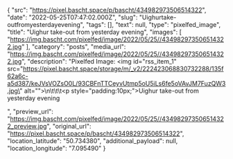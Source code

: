 {
  "src": "https://pixel.bascht.space/p/bascht/434982973506514322",
  "date": "2022-05-25T07:47:02.000Z",
  "slug": "Uighurtake-outfromyesterdayevening",
  "tags": [],
  "text": null,
  "type": "pixelfed_image",
  "title": "Uighur take-out from yesterday evening",
  "images": [
    "https://img.bascht.com/pixelfed/image/2022/05/25//434982973506514322.jpg"
  ],
  "category": "posts",
  "media_url": "https://img.bascht.com/pixelfed/image/2022/05/25//434982973506514322.jpg",
  "description": "Pixelfed Image: <img id=\"rss_item_1\" src=\"https://pixel.bascht.space/storage/m/_v2/222423068830732288/135f62a6c-a5d387/keJVsVOZsO0L/93CBFnTTCeyvUtmp5oU5iLs6fe5oVAvJM7FuzQW3.jpg\" alt=\"\">\n\t\t\t<p style=\"padding:10px;\">Uighur take-out from yesterday evening</p>",
  "preview_url": "https://img.bascht.com/pixelfed/image/2022/05/25//434982973506514322_preview.jpg",
  "original_url": "https://pixel.bascht.space/p/bascht/434982973506514322",
  "location_latitude": "50.734380",
  "additional_payload": null,
  "location_longitude": "7.095490"
}